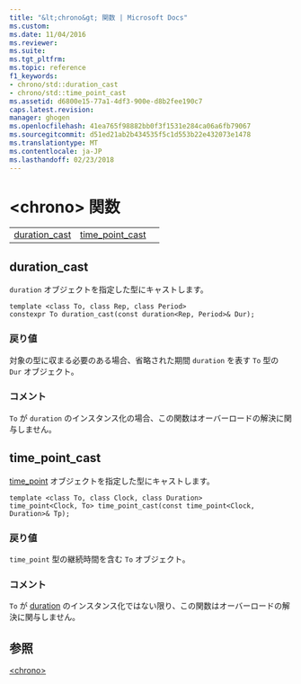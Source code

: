 ```yaml
---
title: "&lt;chrono&gt; 関数 | Microsoft Docs"
ms.custom: 
ms.date: 11/04/2016
ms.reviewer: 
ms.suite: 
ms.tgt_pltfrm: 
ms.topic: reference
f1_keywords:
- chrono/std::duration_cast
- chrono/std::time_point_cast
ms.assetid: d6800e15-77a1-4df3-900e-d8b2fee190c7
caps.latest.revision: 
manager: ghogen
ms.openlocfilehash: 41ea765f98882bb0f3f1531e284ca06a6fb79067
ms.sourcegitcommit: d51ed21ab2b434535f5c1d553b22e432073e1478
ms.translationtype: MT
ms.contentlocale: ja-JP
ms.lasthandoff: 02/23/2018
---
```

# <a name="ltchronogt-functions"></a>&lt;chrono&gt; 関数
||||  
|-|-|-|  
|[duration_cast](#duration_cast)|[time_point_cast](#time_point_cast)|  
  

##  <a name="duration_cast"></a>  duration_cast
 `duration` オブジェクトを指定した型にキャストします。  
  
```  
template <class To, class Rep, class Period>  
constexpr To duration_cast(const duration<Rep, Period>& Dur);
```  
  
### <a name="return-value"></a>戻り値  
 対象の型に収まる必要のある場合、省略された期間 `duration` を表す `To` 型の `Dur` オブジェクト。  
  
### <a name="remarks"></a>コメント  
 `To` が `duration` のインスタンス化の場合、この関数はオーバーロードの解決に関与しません。  
  
##  <a name="time_point_cast"></a>  time_point_cast
 [time_point](../standard-library/time-point-class.md) オブジェクトを指定した型にキャストします。  
  
```  
template <class To, class Clock, class Duration>  
time_point<Clock, To> time_point_cast(const time_point<Clock, Duration>& Tp);
```  
  
### <a name="return-value"></a>戻り値  
 `time_point` 型の継続時間を含む `To` オブジェクト。  
  
### <a name="remarks"></a>コメント  
 `To` が [duration](../standard-library/duration-class.md) のインスタンス化ではない限り、この関数はオーバーロードの解決に関与しません。  
  
## <a name="see-also"></a>参照  
 [\<chrono>](../standard-library/chrono.md)

